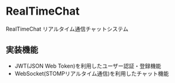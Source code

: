 # RealTimeChat
RealTimeChat リアルタイム通信チャットシステム

## 実装機能
- JWT(JSON Web Token)を利用したユーザー認証・登録機能
- WebSocket(STOMPリアルタイム通信)を利用したチャット機能
